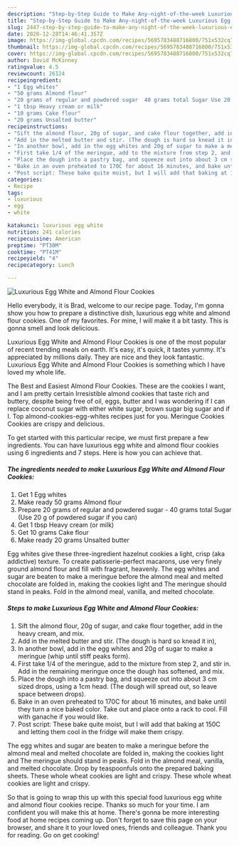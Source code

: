 ```yaml
---
description: "Step-by-Step Guide to Make Any-night-of-the-week Luxurious Egg White and Almond Flour Cookies"
title: "Step-by-Step Guide to Make Any-night-of-the-week Luxurious Egg White and Almond Flour Cookies"
slug: 2447-step-by-step-guide-to-make-any-night-of-the-week-luxurious-egg-white-and-almond-flour-cookies
date: 2020-12-28T14:46:41.357Z
image: https://img-global.cpcdn.com/recipes/5695783488716800/751x532cq70/luxurious-egg-white-and-almond-flour-cookies-recipe-main-photo.jpg
thumbnail: https://img-global.cpcdn.com/recipes/5695783488716800/751x532cq70/luxurious-egg-white-and-almond-flour-cookies-recipe-main-photo.jpg
cover: https://img-global.cpcdn.com/recipes/5695783488716800/751x532cq70/luxurious-egg-white-and-almond-flour-cookies-recipe-main-photo.jpg
author: David McKinney
ratingvalue: 4.5
reviewcount: 26124
recipeingredient:
- "1 Egg whites"
- "50 grams Almond flour"
- "20 grams of regular and powdered sugar  40 grams total Sugar Use 20 g of powdered sugar if you can"
- "1 tbsp Heavy cream or milk"
- "10 grams Cake flour"
- "20 grams Unsalted butter"
recipeinstructions:
- "Sift the almond flour, 20g of sugar, and cake flour together, add in the heavy cream, and mix."
- "Add in the melted butter and stir. (The dough is hard so knead it in),"
- "In another bowl, add in the egg whites and 20g of sugar to make a meringue (whip until stiff peaks form)."
- "First take 1/4 of the meringue, add to the mixture from step 2, and stir in. Add in the remaining meringue once the dough has softened, and mix."
- "Place the dough into a pastry bag, and squeeze out into about 3 cm sized drops, using a 1cm head. (The dough will spread out, so leave space between drops)."
- "Bake in an oven preheated to 170C for about 16 minutes, and bake until they turn a nice baked color. Take out and place onto a rack to cool. Fill with ganache if you would like."
- "Post script: These bake quite moist, but I will add that baking at 150C and letting them cool in the fridge will make them crispy."
categories:
- Recipe
tags:
- luxurious
- egg
- white

katakunci: luxurious egg white 
nutrition: 241 calories
recipecuisine: American
preptime: "PT30M"
cooktime: "PT41M"
recipeyield: "4"
recipecategory: Lunch

---
```



![Luxurious Egg White and Almond Flour Cookies](https://img-global.cpcdn.com/recipes/5695783488716800/751x532cq70/luxurious-egg-white-and-almond-flour-cookies-recipe-main-photo.jpg)

Hello everybody, it is Brad, welcome to our recipe page. Today, I'm gonna show you how to prepare a distinctive dish, luxurious egg white and almond flour cookies. One of my favorites. For mine, I will make it a bit tasty. This is gonna smell and look delicious.

Luxurious Egg White and Almond Flour Cookies is one of the most popular of recent trending meals on earth. It's easy, it's quick, it tastes yummy. It's appreciated by millions daily. They are nice and they look fantastic. Luxurious Egg White and Almond Flour Cookies is something which I have loved my whole life.

The Best and Easiest Almond Flour Cookies. These are the cookies I want, and I am pretty certain Irresistible almond cookies that taste rich and buttery, despite being free of oil, eggs, butter and I was wondering if I can replace coconut sugar with either white sugar, brown sugar big sugar and if I. Top almond-cookies-egg-whites recipes just for you. Meringue Cookies Cookies are crispy and delicious.


To get started with this particular recipe, we must first prepare a few ingredients. You can have luxurious egg white and almond flour cookies using 6 ingredients and 7 steps. Here is how you can achieve that.

<!--inarticleads1-->

##### The ingredients needed to make Luxurious Egg White and Almond Flour Cookies:

1. Get 1 Egg whites
1. Make ready 50 grams Almond flour
1. Prepare 20 grams of regular and powdered sugar - 40 grams total Sugar (Use 20 g of powdered sugar if you can)
1. Get 1 tbsp Heavy cream (or milk)
1. Get 10 grams Cake flour
1. Make ready 20 grams Unsalted butter


Egg whites give these three-ingredient hazelnut cookies a light, crisp (aka addictive) texture. To create patisserie-perfect macarons, use very finely ground almond flour and fill with fragrant, heavenly. The egg whites and sugar are beaten to make a meringue before the almond meal and melted chocolate are folded in, making the cookies light and The meringue should stand in peaks. Fold in the almond meal, vanilla, and melted chocolate. 

<!--inarticleads2-->

##### Steps to make Luxurious Egg White and Almond Flour Cookies:

1. Sift the almond flour, 20g of sugar, and cake flour together, add in the heavy cream, and mix.
1. Add in the melted butter and stir. (The dough is hard so knead it in),
1. In another bowl, add in the egg whites and 20g of sugar to make a meringue (whip until stiff peaks form).
1. First take 1/4 of the meringue, add to the mixture from step 2, and stir in. Add in the remaining meringue once the dough has softened, and mix.
1. Place the dough into a pastry bag, and squeeze out into about 3 cm sized drops, using a 1cm head. (The dough will spread out, so leave space between drops).
1. Bake in an oven preheated to 170C for about 16 minutes, and bake until they turn a nice baked color. Take out and place onto a rack to cool. Fill with ganache if you would like.
1. Post script: These bake quite moist, but I will add that baking at 150C and letting them cool in the fridge will make them crispy.


The egg whites and sugar are beaten to make a meringue before the almond meal and melted chocolate are folded in, making the cookies light and The meringue should stand in peaks. Fold in the almond meal, vanilla, and melted chocolate. Drop by teaspoonfuls onto the prepared baking sheets. These whole wheat cookies are light and crispy. These whole wheat cookies are light and crispy. 

So that is going to wrap this up with this special food luxurious egg white and almond flour cookies recipe. Thanks so much for your time. I am confident you will make this at home. There's gonna be more interesting food at home recipes coming up. Don't forget to save this page on your browser, and share it to your loved ones, friends and colleague. Thank you for reading. Go on get cooking!
